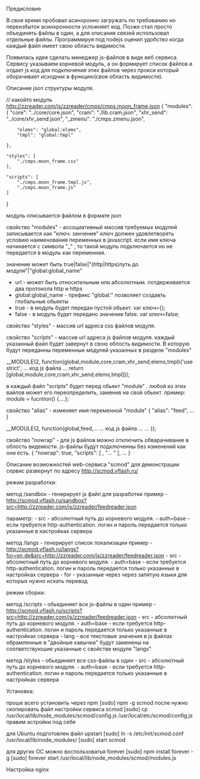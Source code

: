 ﻿Предисловие

В свое время пробовал асинхронно загружать по требованию но переизбыток асинхронности усложняет
код. Позже стал просто объединять файлы в один, а для описания связей использовал отдельные 
файлы. Программируя под nodejs оценил удобство когда каждый файл имеет свою область видимости.

Появилась идея сделать менеджер js-файлов в виде веб сервиса. Сервису указываем корневой 
модуль, а он формирует список файлов и отдает js код для подключения этих файлов через прокси 
который оборачивает исходник в функцию(своя область видимости).



Описание json структуры модуля.

// какойто модуль http://zzreader.com/js/zzreader/cmps/cmps.moon_frame.json
{
	"modules": {
		"core": "../core/core.json",
		"cram": "./lib.cram.json",
		"xhr_send": "../core/xhr_send.json",
		"_zmenu": "./cmps.zmenu.json",


		"elems": "global:elems",
		"tmpl": "global:tmpl"
		
	},
	
	"styles": [
		"./cmps.moon_frame.css"
	],

	"scripts": [
		"./cmps.moon_frame.tmpl.js",
		"./cmps.moon_frame.js"
	]
}



модуль описывается файлом в формате json

свойство "modules" - ассоциативный массив требуемых модулей
записывается как "ключ: занчение"
ключ должен удовлетворять условию наименования переменных в javascript.
если имя ключа начинается с символа "_" , то такой модуль подключается но не передается 
в модуль как переменная.

значение может быть true|false|"(http|https)путь до модуля"|"global:global_name"
 - url - может быть относительным или абсолютным. потдерживается два протокола http и https
 - global:global_name - префикс "global:" позволяет создавть глобальные обьекты
 - true - в модуль будет передан пустой обьект. var ключ={};
 - false - в модуль будет передано значение false. var ключ=false;
 

свойство "styles" - массив url адреса css файлов модуля. 


свойство "scripts" - массив url адреса js файлов модуля. 
каждый указанный файл будет завернут в свою облость видимости. В которую будут переданны 
переменные модулей указанных в разделе "modules"

__MODULE(2, function(global,module,core,cram,xhr_send,elems,tmpl){'use strict';
	... код js файла ...
return [global,module,core,cram,xhr_send,elems,tmpl]});

в каждый файл "scripts" будет перед обьект "module" . 
любой из этих вайлов может его переопределить, заменив на свой обьект.
пример: module = fucntion() {....}; 


свойство "alias" - изменяет имя переменной "module"
{
	"alias": "feed",
	...
}

__MODULE(2, function(global,feed,...
	... код js файла ...
... });


свойство "nowrap" - для js файлов можно отключить обварачивание в облость видемости.
js-файлы будут подключенны без изменений как они есть.
{
	"nowrap": true,
	"scripts": [
		, "... "
	],
	...
}





Описание возможностей web-сервиса "scmod"
для демонстрации сервис развернут по адресу http://scmod.vflash.ru/


режим разработки:

метод /sandbox - генерирует js файл для разработки
пример - http://scmod.vflash.ru/sandbox?src=http://zzreader.com/js/zzreader/feedreader.json

параметр:
	- src - абсолютный путь до корневого модуля. 
	- auth=base - если требуется http-authentication. логин и пароль передается только указанные в настройках сервера

метод /langs - генерирует список локализации
пример - http://scmod.vflash.ru/langs?for=en,de&src=http://zzreader.com/js/zzreader/feedreader.json
	- src - абсолютный путь до корневого модуля. 
	- auth=base - если требуется http-authentication. логин и пароль передается только указанные в настройках сервера
	- for - указанные через через запятую языки для которых нужно искать перевод



режим сборки:

метод /scripts - обьединяет все js-файлы в один
пример - http://scmod.vflash.ru/scripts?src=http://zzreader.com/js/zzreader/feedreader.json
	- src - абсолютный путь до корневого модуля. 
	- auth=base - если требуется http-authentication. логин и пароль передается только указанные в настройках сервера
	- lang - все текстовые значения в js файлах обрамленные в "двойные кавычки" будут заменены на соответствуюшие указанные с свойстве модуля "langs"

метод /styles - обьединяет все css-файлы в один
	- src - абсолютный путь до корневого модуля. 
	- auth=base - если требуется http-authentication. логин и пароль передается только указанные в настройках сервера



Установка: 

проше всего установить через npm
[sudo] npm -g scmod
после нужно скопировать файл настройки сервиса scmod
[sudo] cp /usr/local/lib/node_modules/scmod/config.js  /usr/local/etc/scmod/config.js
правим астройки под себя


для Ubuntu подготовлен файл upstart
[sudo] ln -s /etc/init/scmod.conf /usr/local/lib/node_modules/
[sudo] start scmod

для других ОС можно воспользоватья forever
[sudo] npm install forever -g
[sudo] forever start /usr/local/lib/node_modules/scmod/modules.js


Настройка nginx














